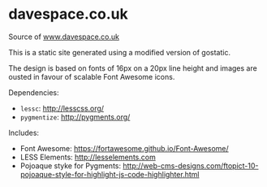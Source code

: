# davespace.co.uk
Source of www.davespace.co.uk

This is a static site generated using a modified version of gostatic.

The design is based on fonts of 16px on a 20px line height and images are ousted in favour of scalable Font Awesome icons.

Dependencies:
* `lessc`: http://lesscss.org/
* `pygmentize`: http://pygments.org/

Includes:
* Font Awesome: https://fortawesome.github.io/Font-Awesome/
* LESS Elements: http://lesselements.com
* Pojoaque styke for Pygments: http://web-cms-designs.com/ftopict-10-pojoaque-style-for-highlight-js-code-highlighter.html
